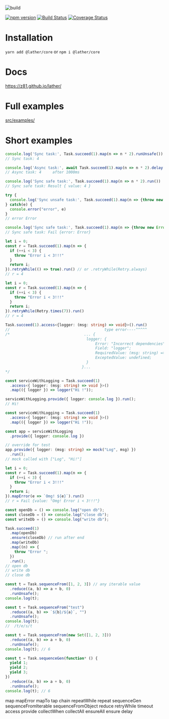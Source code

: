 ![build](https://api.travis-ci.com/z81/lather.svg)

[![npm version](https://badge.fury.io/js/lather.svg)](https://badge.fury.io/js/lather)
[![Build Status](https://travis-ci.org/z81/lather.svg?branch=master)](https://travis-ci.org/z81/lather)
[![Coverage Status](https://coveralls.io/repos/github/z81/lather/badge.svg?branch=master)](https://coveralls.io/github/z81/lather?branch=master)
# Installation
`yarn add @lather/core` or `npm i @lather/core`
# Docs
https://z81.github.io/lather/
# Full examples
[src/examples/](https://github.com/z81/lather/tree/master/src/examples)
# Short examples
```ts
console.log('Sync task:', Task.succeed(1).map(n => n * 2).runUnsafe())
// Sync task: 4
```

```ts
console.log('Async task:', await Task.succeed(1).map(n => n * 2).delay(1000).runUnsafe())
// Async task: 4     after 1000ms
```

```ts
console.log('Sync safe task:', Task.succeed(1).map(n => n * 2).run())
// Sync safe task: Result { value: 4 }
```

```ts
try {
  console.log('Sync unsafe task:', Task.succeed(1).map(n => {throw new Error()}).runUnsafe())
} catch(e) {
  console.error("error", e)
}
// error Error
```
```ts
console.log('Sync safe task:', Task.succeed(1).map(n => {throw new Error()}).run()))
// Sync safe task: Fail {error: Error}
```


```ts
let i = 0;
const r = Task.succeed(1).map(n => {
  if (++i < 3) {
    throw "Error i < 3!!!"
  }
  return i;
}).retryWhile(() => true).run() // or .retryWhile(Retry.always)
// r = 4
```

```ts
let i = 0;
const r = Task.succeed(1).map(n => {
  if (++i < 3) {
    throw "Error i < 3!!!"
  }
  return i;
}).retryWhile(Retry.times(7)).run()
// r = 4
```

```ts
Task.succeed(1).access<{logger: (msg: string) => void}>().run()
//                                          type error----^^^^^
/*                                 ... {
                                    logger: {
                                        Error: "Incorrect dependencies";
                                        Field: "logger";
                                        RequiredValue: (msg: string) => void;
                                        ExceptedValue: undefined;
                                    }
                                  }...
*/
```

```ts
const serviceWithLogging = Task.succeed(1)
  .access<{ logger: (msg: string) => void }>()
  .map(({ logger }) => logger("Hi !"));

serviceWithLogging.provide({ logger: console.log }).run();
// Hi!
```

```ts
const serviceWithLogging = Task.succeed(1)
  .access<{ logger: (msg: string) => void }>()
  .map(({ logger }) => logger("Hi !"));

const app = serviceWithLogging
  .provide({ logger: console.log })

// override for test
app.provide({ logger: (msg: string) => mock("Log", msg) })
  .run();
// mock called with ["Log", "Hi!"]
```


```ts
let i = 0;
const r = Task.succeed(1).map(n => {
  if (++i < 3) {
    throw "Error i < 3!!!"
  }
  return i;
}).mapError(e => `Omg! ${e}`).run()
// r = Fail {value: "Omg! Error i < 3!!!"}
```

```ts
const openDb = () => console.log("open db");
const closeDb = () => console.log("close db");
const writeDb = () => console.log("write db");

Task.succeed(1)
  .map(openDb)
  .ensure(closeDb) // run after end
  .map(writeDb)
  .map((n) => {
    throw "Error ";
  })
  .run();
// open db
// write db
// close db
```
```ts
const t = Task.sequenceFrom([1, 2, 3]) // any iterable value
  .reduce((a, b) => a + b, 0)
  .runUnsafe();
console.log(t);
```

```ts
const t = Task.sequenceFrom("test")
  .reduce((a, b) => `${b}/${a}`, "")
  .runUnsafe();
console.log(t);
//  /t/e/s/t
```
```ts
const t = Task.sequenceFrom(new Set([1, 2, 3]))
  .reduce((a, b) => a + b, 0)
  .runUnsafe();
console.log(t); // 6
```
```ts
const t = Task.sequenceGen(function* () {
  yield 1;
  yield 2;
  yield 3;
})
  .reduce((a, b) => a + b, 0)
  .runUnsafe();
console.log(t); // 6
```

map
mapError
mapTo
tap
chain
repeatWhile
repeat
sequenceGen
sequenceFromIterable
sequenceFromObject
reduce
retryWhile
timeout
access
provide
collectWhen
collectAll
ensureAll
ensure
delay